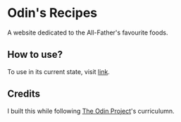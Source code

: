 # Odin's Recipes

A website dedicated to the All-Father's favourite foods.

## How to use?

To use in its current state, visit [link](link).

## Credits

I built this while following [The Odin Project](https://www.theodinproject.com/)'s curriculumn.
